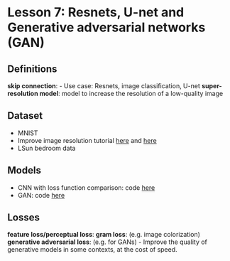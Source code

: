 # Lesson 7: Resnets, U-net and Generative adversarial networks (GAN)

## Definitions
**skip connection**: 
	- Use case: Resnets, image classification, U-net
**super-resolution model**: model to increase the resolution of a low-quality image

## Dataset
- MNIST
- Improve image resolution tutorial [here](https://nbviewer.jupyter.org/github/fastai/course-v3/blob/master/nbs/dl1/lesson7-superres-imagenet.ipynb) and [here](https://nbviewer.jupyter.org/github/fastai/course-v3/blob/master/nbs/dl1/lesson7-superres.ipynb)
- LSun bedroom data

## Models
- CNN with loss function comparison: code [here](https://nbviewer.jupyter.org/github/fastai/course-v3/blob/master/nbs/dl1/lesson7-resnet-mnist.ipynb)
- GAN: code [here](https://nbviewer.jupyter.org/github/fastai/course-v3/blob/master/nbs/dl1/lesson7-superres-gan.ipynb)

## Losses
**feature loss/perceptual loss**:
**gram loss**: (e.g. image colorization)
**generative adversarial loss**: (e.g. for GANs)
	- Improve the quality of generative models in some contexts, at the cost of speed.